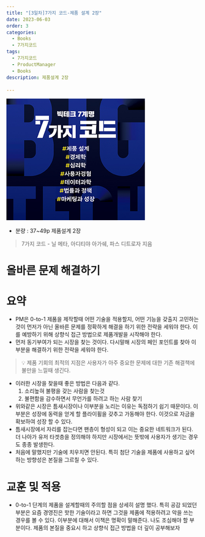 ```yaml
---
title: "[3일차]7가지 코드-제품 설계 2장"
date: 2023-06-03
order: 3
categories:
  - Books
  - 7가지코드
tags:
  - 7가지코드
  - ProductManager
  - Books
description: 제품설계 2장

---
```

![표지](./7code_img/Untitled.png)

- 분량 : 37~49p 제품설계 2장

>7가지 코드 - 닐 메타, 아디티야 아가쉐, 파스 디트로자 지음

# 올바른 문제 해결하기

# 요약

- PM은 0-to-1 제품을 제작할때 어떤 기술을 적용할지, 어떤 기능을 갖출지 고민하는 것이 먼저가 아닌 올바른 문제를 정확하게 해결을 하기 위한 전략을 세워야 한다. 이를 예방하기 위해 상향식 접근 방법으로 제품개발을 시작해야 한다.
- 먼저 동기부여가 되는 시장을 찾는 것이다. 다시말해 시장의 페인 포인트를 찾아 이부분을 해결하기 위한 전략을 세워야 한다.

>💡 제품 기회의 최적의 지점은 사용자가 아주 중요한 문제에 대한 기존 해결책에 불만을 느낄때 생긴다.


- 이러한 시장을 찾을때 좋은 방법은 다음과 같다.
    1. 소리높혀 불평을 갖는 사람을 찾는것
    2. 불편함을 감수하면서 무언가를 하려고 하는 사람 찾기
- 위와같은 시장은 틈새시장이나 이부분을 노리는 이유는 독점하기 쉽기 때문이다. 이부분은 성장에 동력을 얻게 할 플라이휠을 갖추고 가동해야 한다. 이것으로 자금을 확보하여 성장 할 수 있다.
- 틈새시장에서 자리를 잡는다면 팬층이 형성이 되고 이는 중요한 네트워크가 된다. 더 나아가 유저 타겟층을 정의해야 하지만 시장에서는 뜻밖에 사용자가 생기는 경우도 종종 발생한다.
- 처음에 말했지만 기술에 치우치면 안된다. 특히 첨단 기술을 제품에 사용하고 싶어 하는 방향성은 본질을 그르칠 수 있다.

# 교훈 및 적용

- 0-to-1 단계의 제품을 설계할때의 주의할 점을 상세히 설명 했다. 특히 공감 되었던 부분은 요즘 경영진은 핫한 기술이라고 하면 그것을 제품에 적용하려고 악을 쓰는 경우를 볼 수 있다. 이부분에 대해서 이책은 명확이 말해준다. 나도 조심해야 할 부분이다. 제품의 본질을 중요시 하고 상향식 접근 방법을 더 깊이 공부해보자